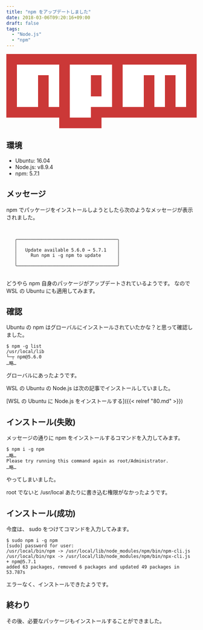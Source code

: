 ```yaml
---
title: "npm をアップデートしました"
date: 2018-03-06T09:20:16+09:00
draft: false
tags:
  - "Node.js"
  - "npm"
---
```


<svg xmlns="http://www.w3.org/2000/svg" viewBox="0 0 18 7">
  <path fill="#cb3837" d="M 0 0 v 6 h 5 v 1 h 4 v -1 h 9 v -6" />
  <path fill="#fff" d="M 1 1 v 4 h 2 v -3 h 1 v 3 h 1 v -4 h 1 v 5 h 2 v -4 h 1 v 2 h -1 v 1 h 2 v -4 h 1 v 4 h 2 v -3 h 1 v 3 h 1 v -3 h 1 v 3 h 1 v -4" />
</svg>

<!--more-->

## 環境

* Ubuntu: 16.04
* Node.js: v8.9.4
* npm: 5.7.1

## メッセージ

npm でパッケージをインストールしようとしたら次のようなメッセージが表示されました。

```


   ╭─────────────────────────────────────╮
   │                                     │
   │   Update available 5.6.0 → 5.7.1    │
   │     Run npm i -g npm to update      │
   │                                     │
   ╰─────────────────────────────────────╯


```

どうやら npm 自身のパッケージがアップデートされているようです。
なので WSL の Ubuntu にも適用してみます。

## 確認

Ubuntu の npm はグローバルにインストールされていたかな？と思って確認しました。

```
$ npm -g list
/usr/local/lib
└─┬ npm@5.6.0
…略…
```

グローバルにあったようです。

WSL の Ubuntu の Node.js は次の記事でインストールしていました。

[WSL の Ubuntu に Node.js をインストールする]({{< relref "80.md" >}})

## インストール(失敗)

メッセージの通りに npm をインストールするコマンドを入力してみます。

```
$ npm i -g npm
…略…
Please try running this command again as root/Administrator.
…略…
```

やってしまいました。

root でないと /usr/local あたりに書き込む権限がなかったようです。

## インストール(成功)

今度は、 sudo をつけてコマンドを入力してみます。

```
$ sudo npm i -g npm
[sudo] password for user:
/usr/local/bin/npm -> /usr/local/lib/node_modules/npm/bin/npm-cli.js
/usr/local/bin/npx -> /usr/local/lib/node_modules/npm/bin/npx-cli.js
+ npm@5.7.1
added 63 packages, removed 6 packages and updated 49 packages in 53.787s
```

エラーなく、インストールできたようです。

## 終わり

その後、必要なパッケージもインストールすることができました。
